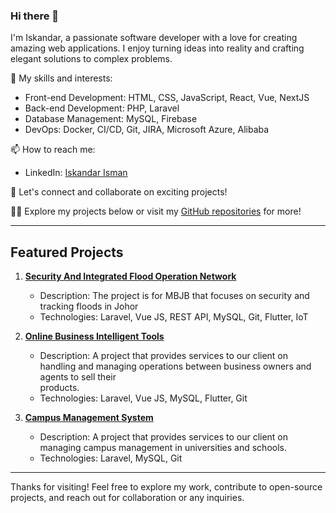 ### Hi there 👋

I'm Iskandar, a passionate software developer with a love for creating amazing web applications. I enjoy turning ideas into reality and crafting elegant solutions to complex problems.

🚀 My skills and interests:
- Front-end Development: HTML, CSS, JavaScript, React, Vue, NextJS
- Back-end Development: PHP, Laravel
- Database Management: MySQL, Firebase
- DevOps: Docker, CI/CD, Git, JIRA, Microsoft Azure, Alibaba

📫 How to reach me:
- LinkedIn: [Iskandar Isman](https://www.linkedin.com/in/iskandar-isman/)

💬 Let's connect and collaborate on exciting projects!

👨‍💻 Explore my projects below or visit my [GitHub repositories](https://github.com/iskandar93?tab=repositories) for more!

---

## Featured Projects

1. **[Security And Integrated Flood Operation Network](https://ferins.my/)**
   - Description: The project is for MBJB that focuses on security and tracking floods in Johor
   - Technologies: Laravel, Vue JS, REST API, MySQL, Git, Flutter, IoT

2. **[Online Business Intelligent Tools](https://onbit.my/)**
   - Description: A project that provides services to our client on handling and managing operations between business owners and agents to sell their      
     products.
   - Technologies: Laravel, Vue JS, MySQL, Flutter, Git

3. **[Campus Management System](https://demo.vialing.com/)**
   - Description: A project that provides services to our client on managing campus management in universities and schools.
   - Technologies: Laravel, MySQL, Git

---

Thanks for visiting! Feel free to explore my work, contribute to open-source projects, and reach out for collaboration or any inquiries.

<!--
**iskandar93/iskandar93** is a ✨ _special_ ✨ repository because its `README.md` (this file) appears on your GitHub profile.

Here are some ideas to get you started:

- 🔭 I’m currently working on ...
- 🌱 I’m currently learning ...
- 👯 I’m looking to collaborate on ...
- 🤔 I’m looking for help with ...
- 💬 Ask me about ...
- 📫 How to reach me: ...
- 😄 Pronouns: ...
- ⚡ Fun fact: ...
-->
